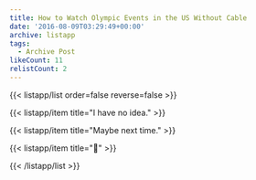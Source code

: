 ```yaml
---
title: How to Watch Olympic Events in the US Without Cable
date: '2016-08-09T03:29:49+00:00'
archive: listapp
tags: 
  - Archive Post
likeCount: 11
relistCount: 2
---
```



{{< listapp/list order=false reverse=false >}}

   {{< listapp/item title="I have no idea." >}}

   {{< listapp/item title="Maybe next time." >}}

   {{< listapp/item title=":shrug:" >}}

{{< /listapp/list >}}
